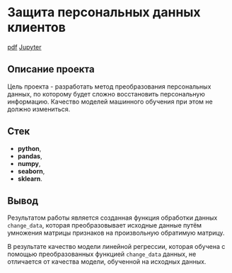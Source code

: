 # Защита персональных данных клиентов
[pdf](https://cloud.mail.ru/public/8RT4/5HTSqcSMC) [Jupyter](https://github.com/IldarGatinKzn/Educational/blob/main/Encryption/encryption.ipynb)

## Описание проекта

Цель проекта - разработать метод преобразования персональных данных, по которому будет сложно восстановить персональную информацию. Качество моделей машинного обучения при этом не должно измениться.

## Стек
* **python**,
* **pandas**,
* **numpy**,
* **seaborn**,
* **sklearn**.

## Вывод

Результатом работы является созданная функция обработки данных `change_data`, которая преобразовывает исходные данные путём умножения матрицы признаков на произвольную обратимую матрицу.

В результате качество модели линейной регрессии, которая обучена с помощью преобразованных функцией `change_data` данных, не отличается от качества модели, обученной на исходных данных.

